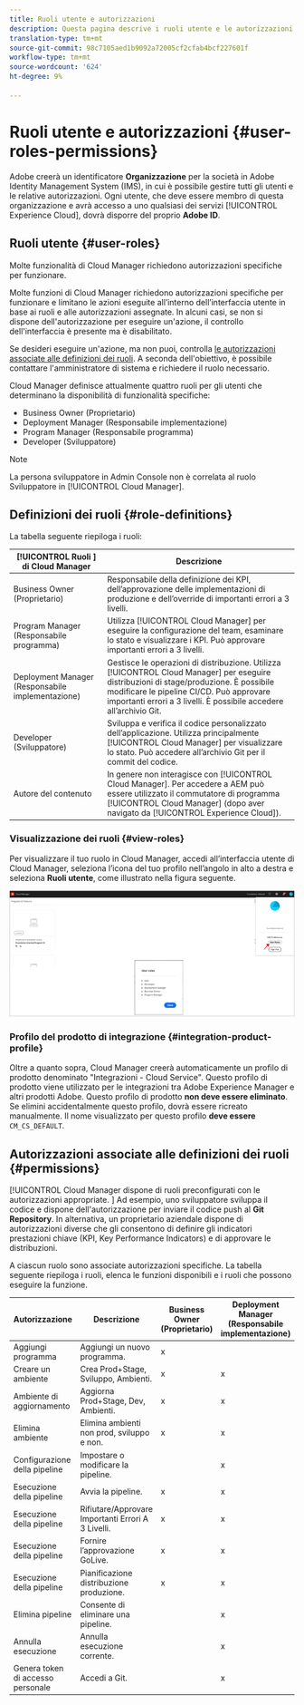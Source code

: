 ```yaml
---
title: Ruoli utente e autorizzazioni
description: Questa pagina descrive i ruoli utente e le autorizzazioni. Segui questa pagina per scoprire come aggiungere utenti e assegnarli ai ruoli di Cloud Manager.
translation-type: tm+mt
source-git-commit: 98c7105aed1b9092a72005cf2cfab4bcf227601f
workflow-type: tm+mt
source-wordcount: '624'
ht-degree: 9%

---
```



# Ruoli utente e autorizzazioni {#user-roles-permissions}

Adobe creerà un identificatore **Organizzazione** per la società in Adobe Identity Management System (IMS), in cui è possibile gestire tutti gli utenti e le relative autorizzazioni. Ogni utente, che deve essere membro di questa organizzazione e avrà accesso a uno qualsiasi dei servizi [!UICONTROL Experience Cloud], dovrà disporre del proprio **Adobe ID**.

## Ruoli utente {#user-roles}

Molte funzionalità di Cloud Manager richiedono autorizzazioni specifiche per funzionare.

Molte funzioni di Cloud Manager richiedono autorizzazioni specifiche per funzionare e limitano le azioni eseguite all’interno dell’interfaccia utente in base ai ruoli e alle autorizzazioni assegnate. In alcuni casi, se non si dispone dell&#39;autorizzazione per eseguire un&#39;azione, il controllo dell&#39;interfaccia è presente ma è disabilitato.

Se desideri eseguire un&#39;azione, ma non puoi, controlla [le autorizzazioni associate alle definizioni dei ruoli](#permissions). A seconda dell&#39;obiettivo, è possibile contattare l&#39;amministratore di sistema e richiedere il ruolo necessario.

Cloud Manager definisce attualmente quattro ruoli per gli utenti che determinano la disponibilità di funzionalità specifiche:

* Business Owner (Proprietario)
* Deployment Manager (Responsabile implementazione)
* Program Manager (Responsabile programma)
* Developer (Sviluppatore)

>[!NOTE]
>La persona sviluppatore in Admin Console non è correlata al ruolo Sviluppatore in [!UICONTROL Cloud Manager].

## Definizioni dei ruoli {#role-definitions}

La tabella seguente riepiloga i ruoli:

| [!UICONTROL Ruoli ] di Cloud Manager | Descrizione |
|--- |--- |
| Business Owner (Proprietario) | Responsabile della definizione dei KPI, dell’approvazione delle implementazioni di produzione e dell’override di importanti errori a 3 livelli. |
| Program Manager (Responsabile programma) | Utilizza [!UICONTROL Cloud Manager] per eseguire la configurazione del team, esaminare lo stato e visualizzare i KPI. Può approvare importanti errori a 3 livelli. |
| Deployment Manager (Responsabile implementazione) | Gestisce le operazioni di distribuzione. Utilizza [!UICONTROL Cloud Manager] per eseguire distribuzioni di stage/produzione. È possibile modificare le pipeline CI/CD. Può approvare importanti errori a 3 livelli. È possibile accedere all’archivio Git. |
| Developer (Sviluppatore) | Sviluppa e verifica il codice personalizzato dell’applicazione. Utilizza principalmente [!UICONTROL Cloud Manager] per visualizzare lo stato. Può accedere all’archivio Git per il commit del codice. |
| Autore del contenuto | In genere non interagisce con [!UICONTROL Cloud Manager]. Per accedere a AEM può essere utilizzato il commutatore di programma [!UICONTROL Cloud Manager] (dopo aver navigato da [!UICONTROL Experience Cloud]). |

### Visualizzazione dei ruoli {#view-roles}

Per visualizzare il tuo ruolo in Cloud Manager, accedi all’interfaccia utente di Cloud Manager, seleziona l’icona del tuo profilo nell’angolo in alto a destra e seleziona **Ruoli utente**, come illustrato nella figura seguente.

![](/help/onboarding/what-is-required/assets/admin-console-9.png)

### Profilo del prodotto di integrazione {#integration-product-profile}

Oltre a quanto sopra, Cloud Manager creerà automaticamente un profilo di prodotto denominato &quot;Integrazioni - Cloud Service&quot;. Questo profilo di prodotto viene utilizzato per le integrazioni tra Adobe Experience Manager e altri prodotti Adobe. Questo profilo di prodotto **non deve essere eliminato**. Se elimini accidentalmente questo profilo, dovrà essere ricreato manualmente. Il nome visualizzato per questo profilo **deve essere** `CM_CS_DEFAULT`.


## Autorizzazioni associate alle definizioni dei ruoli {#permissions}

[!UICONTROL Cloud Manager dispone di ruoli preconfigurati con le autorizzazioni appropriate. ] Ad esempio, uno sviluppatore sviluppa il codice e dispone dell&#39;autorizzazione per inviare il codice push al **Git Repository**. In alternativa, un proprietario aziendale dispone di autorizzazioni diverse che gli consentono di definire gli indicatori prestazioni chiave (KPI, Key Performance Indicators) e di approvare le distribuzioni.


A ciascun ruolo sono associate autorizzazioni specifiche. La tabella seguente riepiloga i ruoli, elenca le funzioni disponibili e i ruoli che possono eseguire la funzione.

| Autorizzazione | Descrizione | Business Owner (Proprietario) | Deployment Manager (Responsabile implementazione) | Program Manager (Responsabile programma) | Developer (Sviluppatore) |
|--- |--- |--- |--- |--- |--- |
| Aggiungi programma | Aggiungi un nuovo programma. | x |  |  |  |
| Creare un ambiente | Crea Prod+Stage, Sviluppo, Ambienti. | x | x |  |  |
| Ambiente di aggiornamento | Aggiorna Prod+Stage, Dev, Ambienti. | x | x |  |  |
| Elimina ambiente | Elimina ambienti non prod, sviluppo e non. | x | x |  |  |
| Configurazione della pipeline | Impostare o modificare la pipeline. |  | x |  |  |
| Esecuzione della pipeline | Avvia la pipeline. | x | x |  |  |
| Esecuzione della pipeline | Rifiutare/Approvare Importanti Errori A 3 Livelli. | x | x | x |  |
| Esecuzione della pipeline | Fornire l’approvazione GoLive. | x | x | x |  |
| Esecuzione della pipeline | Pianificazione distribuzione produzione. | x | x | x |  |
| Elimina pipeline | Consente di eliminare una pipeline. |  | x |  |  |
| Annulla esecuzione | Annulla esecuzione corrente. |  | x |  |  |
| Genera token di accesso personale | Accedi a Git. |  | x |  | x |